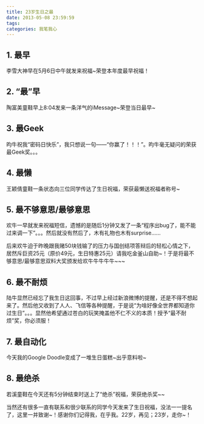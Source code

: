 ```yaml
---
title: 23岁生日之最
date: 2013-05-08 23:59:59
tags:
categories: 我笔我心
---
```


## 1. 最早

李雪大神早在5月6日中午就发来祝福~荣登本年度最早祝福！

## 2. “最”早

陶富美童鞋早上8:04发来一条洋气的iMessage~荣登当日最早~

## 3. 最Geek

昀牛祝我“密码日快乐”，我只想说一句——“你赢了！！！”。昀牛毫无疑问的荣获最Geek奖。。。

<!--more-->

## 4. 最懒 
 
王颖倩童鞋一条状态向三位同学传达了生日祝福，荣获最懒送祝福者称号~

## 5. 最不够意思/最够意思

欢牛一早就发来祝福短信，遗憾的是随后1分钟又发了一条“程序出bug了，能不能过来调一下”。。。然后就没有然后了，木有礼物也木有surprise......

后来欢牛迫于昨晚跟我赌50块钱输了的压力与国创结项答辩后的轻松心情之下，居然斥巨资25元（原价49元，生日特惠25元）请我吃金釜山自助~！于是将最不够意思/最够意思双料大奖颁发给欢牛牛牛牛牛~~~

## 6. 最不耐烦

陆牛显然已经忘了我生日这回事，不过早上经过新浪微博的提醒，还是不得不想起来了。然后他又收到了人人、飞信等各种提醒，于是说“为啥好像全世界都知道你过生日”。。。显然他希望通过苍白的玩笑掩盖他不仁不义的本质！授予“最不耐烦”奖，你必须服！

## 7. 最自动化

今天我的Google Doodle变成了一堆生日蛋糕~出乎意料啦~

## 8. 最绝杀

若溪童鞋在今天还有5分钟结束时送上了“绝杀”祝福，荣获绝杀奖~~

当然还有很多一直有联系和很少联系的同学今天发来了生日祝福，没法一一提名了，这里一并致谢~！感谢你们记得我，在乎我。22岁，再见；23岁，走你~！
